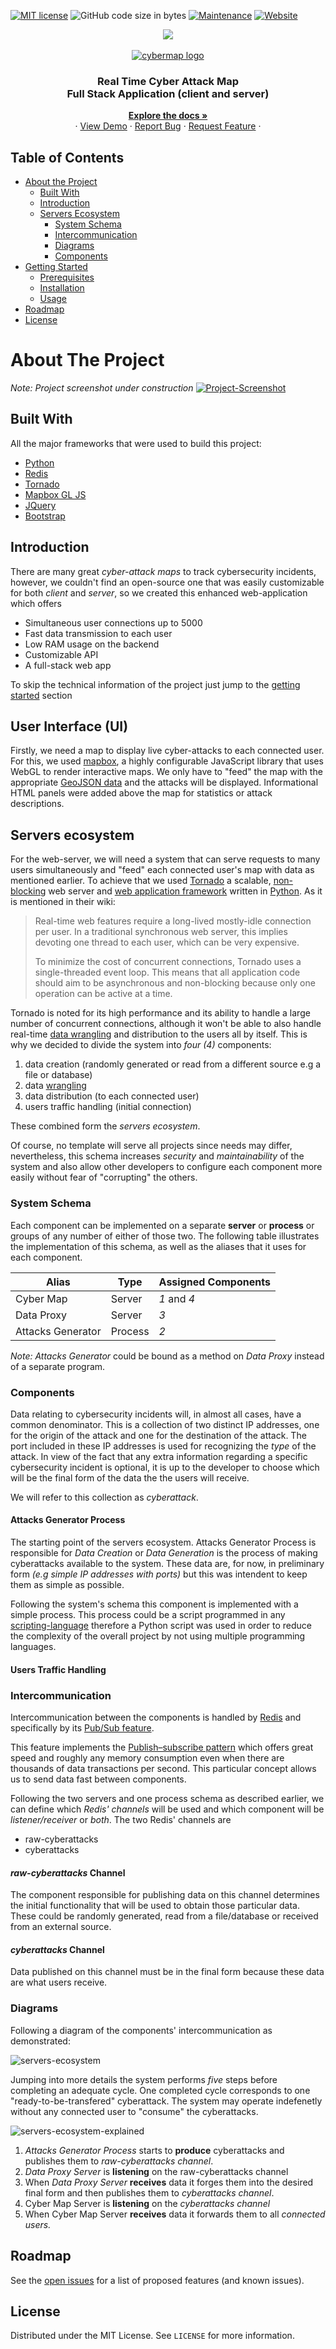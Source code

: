 [![MIT license](http://img.shields.io/badge/License-MIT-red.svg)](http://opensource.org/licenses/MIT) 
![GitHub code size in bytes](https://img.shields.io/github/languages/code-size/csd3345/cybermap-server)
[![Maintenance](https://img.shields.io/badge/Maintained%3F-yes-green.svg)](https://github.com/csd3345/cybermap-server/graphs/commit-activity)
[![Website](https://img.shields.io/website?down_message=offline&up_message=online&url=http%3A%2F%2Fdev01-vm.csd.uoc.gr)](http://dev01-vm.csd.uoc.gr)

<!-- MADE WITH PYTHON BADGE  -->
<div align="center">
	<a href="https://www.python.org/" alt="made-with-Python"> 
		<img src="http://ForTheBadge.com/images/badges/made-with-python.svg">
	</a>
</div>
<!-- PROJECT LOGO -->
<br />
<div align="center">
    <a href="https://github.com/csd3345/cybermap-server/">
	<img src="http://dev01-vm.csd.uoc.gr/logo.webp" alt="cybermap logo">
    </a>
    <h3>
        Real Time Cyber Attack Map
        <br />
        Full Stack Application (client and server)
      </h3>
</div>
<div align="center">
    <a href="https://gitlab.com/j3di/cyber-threat-map">
        <strong>Explore the docs »</strong>
    </a>
    <div>
        ·
        <a href="https://github.com/othneildrew/Best-README-Template">View  Demo</a> ·
        <a href="https://gitlab.com/j3di/cyber-threat-map/issues">Report Bug</a> ·
        <a href="https://gitlab.com/j3di/cyber-threat-map/issues">Request Feature</a> ·
    </div>
</div>

<!-- TABLE OF CONTENTS -->
## Table of Contents

* [About the Project](#about-the-project)
	* [Built With](#built-with) 
	* [Introduction](#introduction) 
	* [Servers Ecosystem](#servers-ecosystem)
		* [System Schema](#system-schema)
		* [Intercommunication](#intercommunication)
		* [Diagrams](#diagrams)
		* [Components](#components)
* [Getting Started](#getting-started)
  * [Prerequisites](#prerequisites)
  * [Installation](#installation)
  * [Usage](#usage)
* [Roadmap](#roadmap)
* [License](#license)



<!-- ABOUT THE PROJECT -->
# About The Project
*Note: Project screenshot under construction*
[![Project-Screenshot][project-screenshot]](https://example.com)

## Built With
All the major frameworks that were used to build this project:
* [Python][python]
* [Redis][redis]
* [Tornado][tornado]
* [Mapbox GL JS][mapbox-gl-js]
* [JQuery][jquery]
* [Bootstrap][bootstrap]



## Introduction

There are many great *cyber-attack maps* to track cybersecurity incidents, however, we couldn't find an open-source one that was easily customizable for both *client* and *server*, so we created this enhanced web-application which offers

-   Simultaneous user connections up to 5000
-   Fast data transmission to each user
-   Low RAM usage on the backend
-   Customizable API
-  A full-stack web app

To skip the technical information of the project just jump to the [getting started](#getting-started) section

## User Interface (UI)

Firstly, we need a map to display live cyber-attacks to each connected user. For this, we used [mapbox][mapbox-gl-js], a highly configurable JavaScript library that uses WebGL to render interactive maps. We only have to "feed" the map with the appropriate [GeoJSON data](https://geojson.org/) and the attacks will be displayed. Informational HTML panels were added above the map for statistics or attack descriptions. 

## Servers ecosystem  

For the web-server, we will need a system that can serve requests to many users simultaneously and "feed" each connected user's map with data as mentioned earlier. To achieve that we used [Tornado][tornado]  a scalable, [non-blocking](https://en.wikipedia.org/wiki/Asynchronous_IO) web server and [web application framework](https://en.wikipedia.org/wiki/Web_application_framework) written in [Python][python]. As it is mentioned in their wiki:

> Real-time web features require a long-lived mostly-idle connection per user. In a traditional synchronous web server, this implies devoting one thread to each user, which can be very expensive.
> 
> To minimize the cost of concurrent connections, Tornado uses a single-threaded event loop. This means that all application code should aim to be asynchronous and non-blocking because only one operation can be active at a time.

Tornado is noted for its high performance and its ability to handle a large number of concurrent connections, although it won't be able to also handle real-time [data wrangling][wrangling] and distribution to the users all by itself. This is why we decided to divide the system into *four (4)*  components:


1.  data creation (randomly generated or read from a different source e.g a file or database)  
 2. data [wrangling]
 3. data distribution (to each connected user)
 4.  users traffic handling (initial connection)

These combined form the *servers ecosystem*. 

Of course, no template will serve all projects since needs may differ, nevertheless, this schema increases *security* and *maintainability* of the system and also allow other developers to configure each component more easily without fear of "corrupting" the others.

### System Schema
Each component can be implemented on a separate **server** or **process** or groups of any number of either of those two.  The following table illustrates the implementation of this schema, as well as the aliases that it uses for each component.

| Alias               | Type    | Assigned Components |
|---------------------|---------|---------------------|
| Cyber Map           | Server  | *1* and *4*         |
| Data Proxy          | Server  | *3*                 |
| Attacks Generator   | Process | *2*                 |

*Note:* *Attacks Generator* could be bound as a method on *Data Proxy* instead of a separate program. 

### Components

Data relating to cybersecurity incidents will, in almost all cases, have a common denominator. This is a collection of two distinct IP addresses, one for the origin of the attack and one for the destination of the attack. The port included in these IP addresses is used for recognizing the *type* of the attack. In view of the fact that any extra information regarding a specific cybersecurity incident is optional, it is up to the developer to choose which will be the final form of the data the the users will receive.

 We will refer to this collection as *cyberattack*.

#### Attacks Generator Process
The starting point of the servers ecosystem. Attacks Generator Process is responsible for *Data Creation* or *Data Generation* is the process of making cyberattacks available to the system. These data are, for now, in preliminary form *(e.g simple IP addresses with ports)* but this was intendent to keep them as simple as possible. 

Following the system's schema this component is implemented with a simple process. This process could be a script programmed in any [scripting-language](https://en.wikipedia.org/wiki/Scripting_language) therefore a Python script was used in order to reduce the complexity of the overall project by not using multiple programming languages.

#### Users Traffic Handling




### Intercommunication

Intercommunication between the components is handled by [Redis][redis] and specifically by its [Pub/Sub feature][redis-pub-sub].

This feature implements the [Publish–subscribe pattern][pub_sub_pattern] which offers great speed and roughly any memory consumption even when there are thousands of data transactions per second. This particular concept allows us to send data fast between components.

Following the two servers and one process schema as described earlier, we can define which *Redis' channels* will be used and which component will be *listener/receiver* or *both*.
The two Redis' channels are
-   raw-cyberattacks
-   cyberattacks

#### *raw-cyberattacks* Channel
The component responsible for publishing data on this channel determines the initial functionality that will be used to obtain those particular data. These could be randomly generated, read from a file/database or received from an external source.

#### *cyberattacks* Channel
Data published on this channel must be in the final form because these data are what users receive.

### Diagrams
Following a diagram of the components' intercommunication as demonstrated:

![servers-ecosystem][servers-ecosystem-diagram]

Jumping into more details the system performs *five* steps before completing an adequate cycle. One completed cycle corresponds to one "ready-to-be-transfered" cyberattack. The system may operate indefenetly without any connected user to "consume" the cyberattacks.

![servers-ecosystem-explained][servers-ecosystem-details-diagram]

1.  *Attacks Generator Process* starts to **produce** cyberattacks and publishes them to *raw-cyberattacks channel*.
2.  *Data Proxy Server* is **listening** on the raw-cyberattacks channel 
3. When *Data Proxy Server* **receives** data it forges them into the desired final form and then publishes them to *cyberattacks channel*.
4.  Cyber Map Server is **listening** on the *cyberattacks channel* 
5. When Cyber Map Server **receives** data it forwards them to all *connected users.*

## Roadmap

See the [open issues][project-issues] for a list of proposed features (and known issues).

<!-- LICENSE -->
## License

Distributed under the MIT License. See `LICENSE` for more information.




<!--  Links for better information management -->
[project-home]: https://gitlab.com/j3di/cyber-threat-map
[project-issues]: https://gitlab.com/j3di/cyber-threat-map/issues
[project-screenshot]: https://i.ibb.co/bdZW8mG/project-screenshot.png

[servers-ecosystem-diagram]: https://i.ibb.co/5rX3bQF/servers-ecosystem.png
[servers-ecosystem-details-diagram]: https://i.ibb.co/9WwCZHk/servers-ecosystem-details.png




[tornado]: https://www.tornadoweb.org/en/stable/index.html
[redis]: https://redis.io/topics/introduction
[redis-pub-sub]: https://redis.io/topics/pubsub
[bootstrap]: https://getbootstrap.com/
[python]: https://www.python.org/
[jquery]: https://jquery.com
[mapbox-gl-js]: https://docs.mapbox.com/mapbox-gl-js/api/


[pub_sub_pattern]: https://en.wikipedia.org/wiki/Publish%E2%80%93subscribe_pattern
[wrangling]: https://en.wikipedia.org/wiki/Data_wrangling
